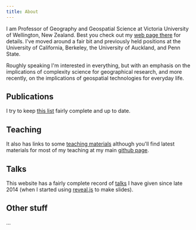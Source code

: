 ```yaml
---
title: About
---
```

I am Professor of Geography and Geospatial Science at Victoria University of Wellington, New Zealand. Best you check out my [web page there](https://www.victoria.ac.nz/sgees/about/staff/david-osullivan) for details.  I've moved around a fair bit and previously held positions at the University of California, Berkeley, the University of Auckland, and Penn State.

Roughly speaking I'm interested in everything, but with an emphasis on the implications of complexity science for geographical research, and more recently, on the implications of geospatial technologies for everyday life.

## Publications
I try to keep [this list](publications.md) fairly complete and up to date.

## Teaching
It also has links to some [teaching materials](teaching/) although you'll find latest materials for most of my teaching at my main [github page](https://github.com/DOSull).

## Talks
This website has a fairly complete record of [talks](talks/) I have given since late 2014 (when I started using [reveal.js](https://revealjs.com/) to make slides).  

## Other stuff
...
